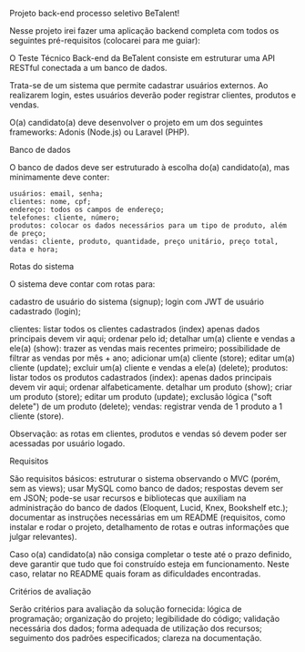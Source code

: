 Projeto back-end processo seletivo BeTalent!

Nesse projeto irei fazer uma aplicação backend completa com todos os seguintes pré-requisitos (colocarei para me guiar):

O Teste Técnico Back-end da BeTalent consiste em estruturar uma API RESTful conectada a um banco de dados.

Trata-se de um sistema que permite cadastrar usuários externos. Ao realizarem login, estes usuários deverão poder registrar clientes, produtos e vendas.

O(a) candidato(a) deve desenvolver o projeto em um dos seguintes frameworks: Adonis (Node.js) ou Laravel (PHP).

Banco de dados

O banco de dados deve ser estruturado à escolha do(a) candidato(a), mas minimamente deve conter:

    usuários: email, senha;
    clientes: nome, cpf;
    endereço: todos os campos de endereço;
    telefones: cliente, número;
    produtos: colocar os dados necessários para um tipo de produto, além de preço;
    vendas: cliente, produto, quantidade, preço unitário, preço total, data e hora;

Rotas do sistema

O sistema deve contar com rotas para:

cadastro de usuário do sistema (signup);
login com JWT de usuário cadastrado (login);

clientes:
    listar todos os clientes cadastrados (index)
        apenas dados principais devem vir aqui;
        ordenar pelo id;
    detalhar um(a) cliente e vendas a ele(a) (show):
        trazer as vendas mais recentes primeiro;
        possibilidade de filtrar as vendas por mês + ano;
    adicionar um(a) cliente (store);
    editar um(a) cliente (update);
    excluir um(a) cliente e vendas a ele(a) (delete);
produtos:
    listar todos os produtos cadastrados (index):
        apenas dados principais devem vir aqui;
        ordenar alfabeticamente.
    detalhar um produto (show);
    criar um produto (store);
    editar um produto (update);
    exclusão lógica ("soft delete") de um produto (delete);
vendas:
    registrar venda de 1 produto a 1 cliente (store).

Observação: as rotas em clientes, produtos e vendas só devem poder ser acessadas por usuário logado.

Requisitos

São requisitos básicos:
    estruturar o sistema observando o MVC (porém, sem as views);
    usar MySQL como banco de dados;
    respostas devem ser em JSON;
    pode-se usar recursos e bibliotecas que auxiliam na administração do banco de dados (Eloquent, Lucid, Knex, Bookshelf etc.);
    documentar as instruções necessárias em um README (requisitos, como instalar e rodar o projeto, detalhamento de rotas e outras informações que julgar relevantes).

Caso o(a) candidato(a) não consiga completar o teste até o prazo definido, deve garantir que tudo que foi construído esteja em funcionamento. Neste caso, relatar no README quais foram as dificuldades encontradas.

Critérios de avaliação

Serão critérios para avaliação da solução fornecida:
    lógica de programação;
    organização do projeto;
    legibilidade do código;
    validação necessária dos dados;
    forma adequada de utilização dos recursos;
    seguimento dos padrões especificados;
    clareza na documentação.